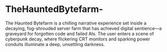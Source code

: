 # TheHauntedBytefarm-
The Haunted Bytefarm is a chilling narrative experience set inside a decaying, fog-shrouded server farm that has achieved digital sentience—a graveyard for forgotten code and failed AIs. The user enters a scene of cyberpunk decay, where flickering CRT monitors and sparking power conduits illuminate a deep, unsettling darkness. 
